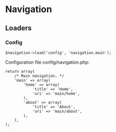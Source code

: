 # Navigation

## Loaders

### Config

	$navigation->load('config', 'navigation.main');

Configuration file config/navigation.php:

	return array(
		/* Main navigation. */
		'main' => array(
			'home' => array(
				'title' => 'Home',
				'uri' => 'main/home',
			),
			'about' => array(
				'title' => 'About',
				'uri' => 'main/about',
			),
		),
	);
